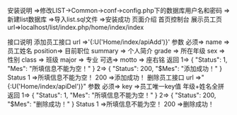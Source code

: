 安装说明
    =>修改LIST->Common->conf->config.php下的数据库用户名和密码
    =>新建list数据库
    =>导入list.sql文件
    =>安装成功
页面介绍
    首页控制台 展示员工页
        url=>localhost/list/index.php/home/index/index

接口说明
    添加员工接口
        url
            =>'{:U('Home/index/apiAdd')}'
        参数
            必须=>
                name    => 员工姓名
                position=> 目前职位
                summary => 个人简介
                grade   => 所在年级
                sex     => 性别
                class   => 班级
                major   => 专业
            可选=>
                motto   => 座右铭
        返回
            1=>
                {
                  "Status": 1,
                  "Mes": "所填信息不能为空！"
                }
            2=>
                {
                  "Status": 200,
                  "$Mes": "添加成功！"
                }
        Status
            1   =>所填信息不能为空！
            200 =>添加成功！
    删除员工接口
        url
            =>"{:U('Home/index/apiDel')}"
        参数
            必须=>
                key =>员工唯一key值 年级+姓名全拼
        返回
            1=>
                {
                  "Status": 1,
                  "Mes": "所填信息不能为空！"
                }
            2=>
                {
                  "Status": 200,
                  "$Mes": "删除成功！"
                }
            Status
                1   =>所填信息不能为空！
                200 =>删除成功！